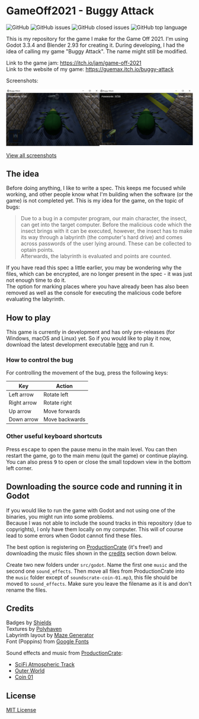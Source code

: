 # GameOff2021 - Buggy Attack

![GitHub](https://img.shields.io/github/license/guemax/GameOff2021)
![GitHub issues](https://img.shields.io/github/issues/guemax/GameOff2021)
![GitHub closed issues](https://img.shields.io/github/issues-closed/guemax/GameOff2021)
![GitHub top language](https://img.shields.io/github/languages/top/guemax/GameOff2021)

This is my repository for the game I make for the Game Off 2021. I'm using Godot 3.3.4 and Blender 2.93 for creating it. During developing, I had the idea of calling my game "Buggy Attack". The name might still be modified.

Link to the game jam: https://itch.io/jam/game-off-2021  
Link to the website of my game: https://guemax.itch.io/buggy-attack

Screenshots:

<div style="display: flex; max-width: 100%;">
  <a style="width: calc(100% / 2);" href="https://github.com/guemax/GameOff2021/docs/screenshots/screenshot-level.jpg"><img src="./docs/screenshots/screenshot-level.jpg"></a>
  <a style="width: calc(100% / 2);" href="https://github.com/guemax/GameOff2021docs/screenshots/screenshot-end.jpg"><img src="./docs/screenshots/screenshot-end.jpg"></a>
</div>

[View all screenshots](https://github.com/guemax/GameOff2021/tree/main/docs/screenshots)

## The idea

Before doing anything, I like to write a spec. This keeps me focused while working,
and other people know what I'm building when the software (or the game) is not completed yet.
This is my idea for the game, on the topic of bugs:

> Due to a bug in a computer program, our main character, the insect, can get into the target computer. Before the malicious code which the insect brings with it can be executed, however, the insect has to make its way through a labyrinth (the computer's hard drive) and comes across passwords of the user lying around. These can be collected to optain points.  
> Afterwards, the labyrinth is evaluated and points are counted.

If you have read this spec a little earlier, you may be wondering why the files, which can be encrypted, are no longer present in the spec - it was just not enough time to do it.  
The option for marking places where you have already been has also been removed as well as the console for executing the malicious code before evaluating the labyrinth.

## How to play

This game is currently in development and has only pre-releases (for Windows, macOS and Linux) yet. So if you would like to play it now, download the latest development executable [here](https://github.com/guemax/GameOff2021/releases) and run it.

### How to control the bug

For controlling the movement of the bug, press the following keys:

| Key         | Action         |
| ----------- | -------------- |
| Left arrow  | Rotate left    |
| Right arrow | Rotate right   |
| Up arrow    | Move forwards  |
| Down arrow  | Move backwards |

### Other useful keyboard shortcuts

Press <kbd>escape</kbd> to open the pause menu in the main level. You can then restart the game, go to the main menu (quit the game) or continue playing.
You can also press <kbd>9</kbd> to open or close the small topdown view in the bottom left corner.

## Downloading the source code and running it in Godot

If you would like to run the game with Godot and not using one of the binaries, you might run into some problems.  
Because I was not able to include the sound tracks in this repository (due to copyrights), I only have them locally on my computer.
This will of course lead to some errors when Godot cannot find these files.

The best option is registering on [ProductionCrate](https://www.productioncrate.com/register/) (it's free!) and downloading the music files shown in the [credits](https://github.com/guemax/GameOff2021#credits) section down below.

Create two new folders under `src/godot`. Name the first one `music` and the second one `sound_effects`. Then move all files from ProductionCrate into the `music` folder except of `soundscrate-coin-01.mp3`, this file should be moved to `sound_effects`. Make sure you leave the filename as it is and don't rename the files.

## Credits

Badges by [Shields](https://shields.io)  
Textures by [Polyhaven](https://polyhaven.com/textures)  
Labyrinth layout by [Maze Generator](https://www.mazegenerator.net/)  
Font (Poppins) from [Google Fonts](https://fonts.google.com/specimen/Poppins?query=Poppins#about)

Sound effects and music from [ProductionCrate]():

- [SciFi Atmospheric Track](https://sfx.productioncrate.com/royalty-free-music/soundscrate-scifi-atmospheric-track-1)
- [Outer World](https://sfx.productioncrate.com/royalty-free-music/soundscrate-outer-world)
- [Coin 01](https://sfx.productioncrate.com/sound-effects/soundscrate-coin-01)

## License

[MIT License](./LICENSE)
